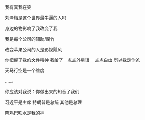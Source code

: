 我有真我在笑

刘泽楷是这个世界最牛逼的人吗

身边的物影响了我改变了我

我是每个公司的辅助/腐竹

改变苹果公司的人是影视飓风

你把握了我的文件精神 我给了一点点外星语 一点点自由 
所以我是你爸

天马行空是一个维度

.....。

你应该对我说：你做出来的知音了我们

习近平是主席 特朗普是总统 其他是总理

瞎鸡巴吹水是我的神